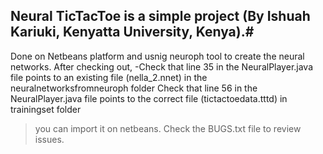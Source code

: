 ## Neural TicTacToe is a simple project (By Ishuah Kariuki, Kenyatta University, Kenya).#
Done on Netbeans platform and usnig neuroph tool to create the neural networks.
After checking out, 
-Check that line 35 in the NeuralPlayer.java file points to an existing file (nella_2.nnet) in the neuralnetworksfromneuroph folder
Check that line 56 in the NeuralPlayer.java file points to the correct file (tictactoedata.tttd) in trainingset folder
>you can import it on netbeans.
Check the BUGS.txt file to review issues.
